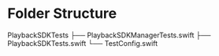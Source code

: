 # Folder Structure

PlaybackSDKTests
├── PlaybackSDKManagerTests.swift
├── PlaybackSDKTests.swift
└── TestConfig.swift
